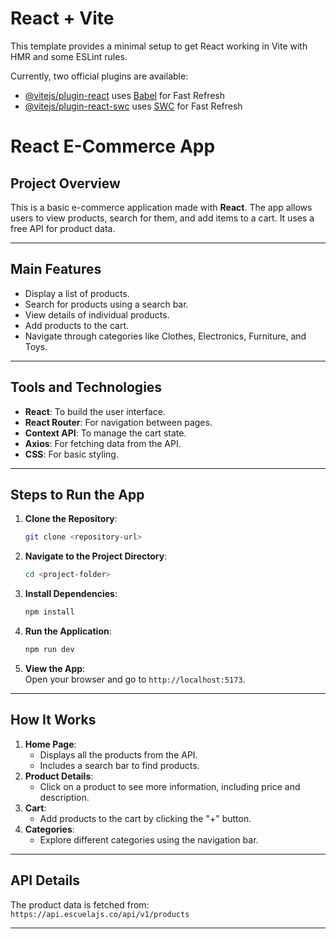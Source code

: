 # React + Vite

This template provides a minimal setup to get React working in Vite with HMR and some ESLint rules.

Currently, two official plugins are available:

- [@vitejs/plugin-react](https://github.com/vitejs/vite-plugin-react/blob/main/packages/plugin-react/README.md) uses [Babel](https://babeljs.io/) for Fast Refresh
- [@vitejs/plugin-react-swc](https://github.com/vitejs/vite-plugin-react-swc) uses [SWC](https://swc.rs/) for Fast Refresh





# React E-Commerce App  

## Project Overview  
This is a basic e-commerce application made with **React**. The app allows users to view products, search for them, and add items to a cart. It uses a free API for product data.  

---  

## Main Features  
- Display a list of products.  
- Search for products using a search bar.  
- View details of individual products.  
- Add products to the cart.  
- Navigate through categories like Clothes, Electronics, Furniture, and Toys.  

---  

## Tools and Technologies  
- **React**: To build the user interface.  
- **React Router**: For navigation between pages.  
- **Context API**: To manage the cart state.  
- **Axios**: For fetching data from the API.  
- **CSS**: For basic styling.  

---  

## Steps to Run the App  
1. **Clone the Repository**:  
   ```bash  
   git clone <repository-url>  
   ```  

2. **Navigate to the Project Directory**:  
   ```bash  
   cd <project-folder>  
   ```  

3. **Install Dependencies**:  
   ```bash  
   npm install  
   ```  

4. **Run the Application**:  
   ```bash  
   npm run dev  
   ```  

5. **View the App**:  
   Open your browser and go to `http://localhost:5173`.  

---  

## How It Works  
1. **Home Page**:  
   - Displays all the products from the API.  
   - Includes a search bar to find products.  
2. **Product Details**:  
   - Click on a product to see more information, including price and description.  
3. **Cart**:  
   - Add products to the cart by clicking the "+" button.  
4. **Categories**:  
   - Explore different categories using the navigation bar.  

---  

## API Details  
The product data is fetched from:  
`https://api.escuelajs.co/api/v1/products`  

---  
